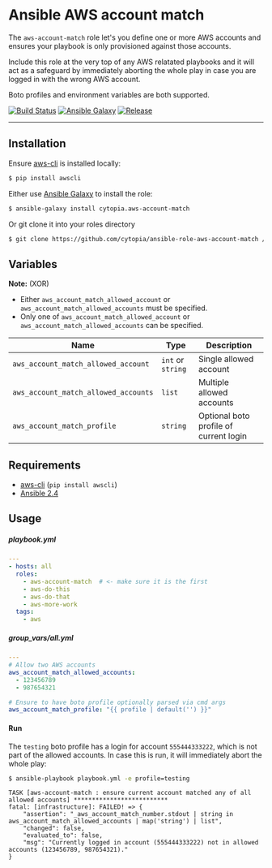 # Ansible AWS account match


The `aws-account-match` role let's you define one or more AWS accounts and ensures your playbook
is only provisioned against those accounts.

Include this role at the very top of any AWS relatated playbooks and it will act as a safeguard
by immediately aborting the whole play in case you are logged in with the wrong AWS account.

Boto profiles and environment variables are both supported.

[![Build Status](https://travis-ci.org/cytopia/ansible-role-aws-account-match.svg?branch=master)](https://travis-ci.org/cytopia/ansible-role-aws-account-match)
[![Ansible Galaxy](https://img.shields.io/ansible/role/d/24913.svg)](https://galaxy.ansible.com/cytopia/aws-account-match/)
[![Release](https://img.shields.io/github/release/cytopia/ansible-role-aws-account-match.svg)](https://github.com/cytopia/ansible-role-aws-account-match/releases)

---


## Installation

Ensure [aws-cli](https://docs.aws.amazon.com/cli/latest/userguide/installing.html) is installed locally:

```bash
$ pip install awscli
```

Either use [Ansible Galaxy](https://galaxy.ansible.com/cytopia/aws-account-match) to install the role:

```bash
$ ansible-galaxy install cytopia.aws-account-match
```

Or git clone it into your roles directory

```bash
$ git clone https://github.com/cytopia/ansible-role-aws-account-match /path/to/ansible/roles
```

## Variables

**Note:** (XOR)

* Either `aws_account_match_allowed_account` or `aws_account_match_allowed_accounts` must be specified.
* Only one of `aws_account_match_allowed_account` or `aws_account_match_allowed_accounts` can be specified.

| Name                                 | Type                      | Description               |
|--------------------------------------|---------------------------|---------------------------|
| `aws_account_match_allowed_account`  | `int` or `string`         | Single allowed account    |
| `aws_account_match_allowed_accounts` | `list`                    | Multiple allowed accounts |
| `aws_account_match_profile`          | `string`                  | Optional boto profile of current login |


## Requirements

* [aws-cli](https://docs.aws.amazon.com/cli/latest/userguide/installing.html) (`pip install awscli`)
* [Ansible 2.4](https://github.com/ansible/ansible) 


## Usage

##### playbook.yml

```yml
---
- hosts: all
  roles:
    - aws-account-match  # <- make sure it is the first
    - aws-do-this
    - aws-do-that
    - aws-more-work
  tags:
    - aws
```
##### group_vars/all.yml

```yml
---
# Allow two AWS accounts
aws_account_match_allowed_accounts:
  - 123456789
  - 987654321

# Ensure to have boto profile optionally parsed via cmd args
aws_account_match_profile: "{{ profile | default('') }}"
```

#### Run

The `testing` boto profile has a login for account `555444333222`, which is not part of the allowed
accounts. In case this is run, it will immediately abort the whole play:

```bash
$ ansible-playbook playbook.yml -e profile=testing
```

```
TASK [aws-account-match : ensure current account matched any of all allowed accounts] **************************
fatal: [infrastructure]: FAILED! => {
    "assertion": "_aws_account_match_number.stdout | string in aws_account_match_allowed_accounts | map('string') | list",
    "changed": false,
    "evaluated_to": false,
    "msg": "Currently logged in account (555444333222) not in allowed accounts (123456789, 987654321)."
}
```

